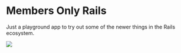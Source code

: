 # Members Only Rails
Just a playground app to try out some of the newer things in the Rails ecosystem.

![](https://media.giphy.com/media/13d2jHlSlxklVe/giphy.gif)
